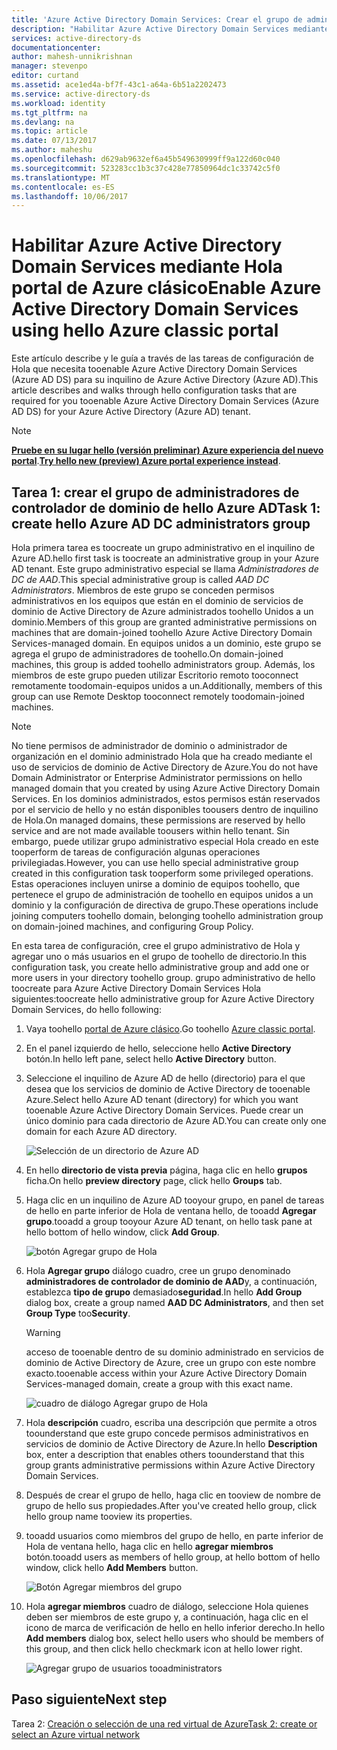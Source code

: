 ```yaml
---
title: 'Azure Active Directory Domain Services: Crear el grupo de administradores de controlador de dominio de hello Azure AD | Documentos de Microsoft'
description: "Habilitar Azure Active Directory Domain Services mediante Hola portal de Azure clásico"
services: active-directory-ds
documentationcenter: 
author: mahesh-unnikrishnan
manager: stevenpo
editor: curtand
ms.assetid: ace1ed4a-bf7f-43c1-a64a-6b51a2202473
ms.service: active-directory-ds
ms.workload: identity
ms.tgt_pltfrm: na
ms.devlang: na
ms.topic: article
ms.date: 07/13/2017
ms.author: maheshu
ms.openlocfilehash: d629ab9632ef6a45b549630999ff9a122d60c040
ms.sourcegitcommit: 523283cc1b3c37c428e77850964dc1c33742c5f0
ms.translationtype: MT
ms.contentlocale: es-ES
ms.lasthandoff: 10/06/2017
---
```

# <a name="enable-azure-active-directory-domain-services-using-hello-azure-classic-portal"></a><span data-ttu-id="8ab43-103">Habilitar Azure Active Directory Domain Services mediante Hola portal de Azure clásico</span><span class="sxs-lookup"><span data-stu-id="8ab43-103">Enable Azure Active Directory Domain Services using hello Azure classic portal</span></span>
<span data-ttu-id="8ab43-104">Este artículo describe y le guía a través de las tareas de configuración de Hola que necesita tooenable Azure Active Directory Domain Services (Azure AD DS) para su inquilino de Azure Active Directory (Azure AD).</span><span class="sxs-lookup"><span data-stu-id="8ab43-104">This article describes and walks through hello configuration tasks that are required for you tooenable Azure Active Directory Domain Services (Azure AD DS) for your Azure Active Directory (Azure AD) tenant.</span></span>

> [!NOTE]
> <span data-ttu-id="8ab43-105">[**Pruebe en su lugar hello (versión preliminar) Azure experiencia del nuevo portal**](active-directory-ds-getting-started.md).</span><span class="sxs-lookup"><span data-stu-id="8ab43-105">[**Try hello new (preview) Azure portal experience instead**](active-directory-ds-getting-started.md).</span></span> 
>

## <a name="task-1-create-hello-azure-ad-dc-administrators-group"></a><span data-ttu-id="8ab43-106">Tarea 1: crear el grupo de administradores de controlador de dominio de hello Azure AD</span><span class="sxs-lookup"><span data-stu-id="8ab43-106">Task 1: create hello Azure AD DC administrators group</span></span>
<span data-ttu-id="8ab43-107">Hola primera tarea es toocreate un grupo administrativo en el inquilino de Azure AD.</span><span class="sxs-lookup"><span data-stu-id="8ab43-107">hello first task is toocreate an administrative group in your Azure AD tenant.</span></span> <span data-ttu-id="8ab43-108">Este grupo administrativo especial se llama *Administradores de DC de AAD*.</span><span class="sxs-lookup"><span data-stu-id="8ab43-108">This special administrative group is called *AAD DC Administrators*.</span></span> <span data-ttu-id="8ab43-109">Miembros de este grupo se conceden permisos administrativos en los equipos que están en el dominio de servicios de dominio de Active Directory de Azure administrados toohello Unidos a un dominio.</span><span class="sxs-lookup"><span data-stu-id="8ab43-109">Members of this group are granted administrative permissions on machines that are domain-joined toohello Azure Active Directory Domain Services-managed domain.</span></span> <span data-ttu-id="8ab43-110">En equipos unidos a un dominio, este grupo se agrega el grupo de administradores de toohello.</span><span class="sxs-lookup"><span data-stu-id="8ab43-110">On domain-joined machines, this group is added toohello administrators group.</span></span> <span data-ttu-id="8ab43-111">Además, los miembros de este grupo pueden utilizar Escritorio remoto tooconnect remotamente toodomain-equipos unidos a un.</span><span class="sxs-lookup"><span data-stu-id="8ab43-111">Additionally, members of this group can use Remote Desktop tooconnect remotely toodomain-joined machines.</span></span>  

> [!NOTE]
> <span data-ttu-id="8ab43-112">No tiene permisos de administrador de dominio o administrador de organización en el dominio administrado Hola que ha creado mediante el uso de servicios de dominio de Active Directory de Azure.</span><span class="sxs-lookup"><span data-stu-id="8ab43-112">You do not have Domain Administrator or Enterprise Administrator permissions on hello managed domain that you created by using Azure Active Directory Domain Services.</span></span> <span data-ttu-id="8ab43-113">En los dominios administrados, estos permisos están reservados por el servicio de hello y no están disponibles toousers dentro de inquilino de Hola.</span><span class="sxs-lookup"><span data-stu-id="8ab43-113">On managed domains, these permissions are reserved by hello service and are not made available toousers within hello tenant.</span></span> <span data-ttu-id="8ab43-114">Sin embargo, puede utilizar grupo administrativo especial Hola creado en este tooperform de tareas de configuración algunas operaciones privilegiadas.</span><span class="sxs-lookup"><span data-stu-id="8ab43-114">However, you can use hello special administrative group created in this configuration task tooperform some privileged operations.</span></span> <span data-ttu-id="8ab43-115">Estas operaciones incluyen unirse a dominio de equipos toohello, que pertenece el grupo de administración de toohello en equipos unidos a un dominio y la configuración de directiva de grupo.</span><span class="sxs-lookup"><span data-stu-id="8ab43-115">These operations include joining computers toohello domain, belonging toohello administration group on domain-joined machines, and configuring Group Policy.</span></span>
>

<span data-ttu-id="8ab43-116">En esta tarea de configuración, cree el grupo administrativo de Hola y agregar uno o más usuarios en el grupo de toohello de directorio.</span><span class="sxs-lookup"><span data-stu-id="8ab43-116">In this configuration task, you create hello administrative group and add one or more users in your directory toohello group.</span></span> <span data-ttu-id="8ab43-117">grupo administrativo de hello toocreate para Azure Active Directory Domain Services Hola siguientes:</span><span class="sxs-lookup"><span data-stu-id="8ab43-117">toocreate hello administrative group for Azure Active Directory Domain Services, do hello following:</span></span>

1. <span data-ttu-id="8ab43-118">Vaya toohello [portal de Azure clásico](https://manage.windowsazure.com).</span><span class="sxs-lookup"><span data-stu-id="8ab43-118">Go toohello [Azure classic portal](https://manage.windowsazure.com).</span></span>
2. <span data-ttu-id="8ab43-119">En el panel izquierdo de hello, seleccione hello **Active Directory** botón.</span><span class="sxs-lookup"><span data-stu-id="8ab43-119">In hello left pane, select hello **Active Directory** button.</span></span>
3. <span data-ttu-id="8ab43-120">Seleccione el inquilino de Azure AD de hello (directorio) para el que desea que los servicios de dominio de Active Directory de tooenable Azure.</span><span class="sxs-lookup"><span data-stu-id="8ab43-120">Select hello Azure AD tenant (directory) for which you want tooenable Azure Active Directory Domain Services.</span></span> <span data-ttu-id="8ab43-121">Puede crear un único dominio para cada directorio de Azure AD.</span><span class="sxs-lookup"><span data-stu-id="8ab43-121">You can create only one domain for each Azure AD directory.</span></span>

    ![Selección de un directorio de Azure AD](./media/active-directory-domain-services-getting-started/select-aad-directory.png)
4. <span data-ttu-id="8ab43-123">En hello **directorio de vista previa** página, haga clic en hello **grupos** ficha.</span><span class="sxs-lookup"><span data-stu-id="8ab43-123">On hello **preview directory** page, click hello **Groups** tab.</span></span>
5. <span data-ttu-id="8ab43-124">Haga clic en un inquilino de Azure AD tooyour grupo, en panel de tareas de hello en parte inferior de Hola de ventana hello, de tooadd **Agregar grupo**.</span><span class="sxs-lookup"><span data-stu-id="8ab43-124">tooadd a group tooyour Azure AD tenant, on hello task pane at hello bottom of hello window, click **Add Group**.</span></span>

    ![botón Agregar grupo de Hola](./media/active-directory-domain-services-getting-started/add-group-button.png)
6. <span data-ttu-id="8ab43-126">Hola **Agregar grupo** diálogo cuadro, cree un grupo denominado **administradores de controlador de dominio de AAD**y, a continuación, establezca **tipo de grupo** demasiado**seguridad**.</span><span class="sxs-lookup"><span data-stu-id="8ab43-126">In hello **Add Group** dialog box, create a group named **AAD DC Administrators**, and then set **Group Type** too**Security**.</span></span>

   > [!WARNING]
   > <span data-ttu-id="8ab43-127">acceso de tooenable dentro de su dominio administrado en servicios de dominio de Active Directory de Azure, cree un grupo con este nombre exacto.</span><span class="sxs-lookup"><span data-stu-id="8ab43-127">tooenable access within your Azure Active Directory Domain Services-managed domain, create a group with this exact name.</span></span>
   >
   >

    ![cuadro de diálogo Agregar grupo de Hola](./media/active-directory-domain-services-getting-started/create-admin-group.png)
7. <span data-ttu-id="8ab43-129">Hola **descripción** cuadro, escriba una descripción que permite a otros toounderstand que este grupo concede permisos administrativos en servicios de dominio de Active Directory de Azure.</span><span class="sxs-lookup"><span data-stu-id="8ab43-129">In hello **Description** box, enter a description that enables others toounderstand that this group grants administrative permissions within Azure Active Directory Domain Services.</span></span>
8. <span data-ttu-id="8ab43-130">Después de crear el grupo de hello, haga clic en tooview de nombre de grupo de hello sus propiedades.</span><span class="sxs-lookup"><span data-stu-id="8ab43-130">After you've created hello group, click hello group name tooview its properties.</span></span>
9. <span data-ttu-id="8ab43-131">tooadd usuarios como miembros del grupo de hello, en parte inferior de Hola de ventana hello, haga clic en hello **agregar miembros** botón.</span><span class="sxs-lookup"><span data-stu-id="8ab43-131">tooadd users as members of hello group, at hello bottom of hello window, click hello **Add Members** button.</span></span>

    ![Botón Agregar miembros del grupo](./media/active-directory-domain-services-getting-started/add-group-members-button.png)
10. <span data-ttu-id="8ab43-133">Hola **agregar miembros** cuadro de diálogo, seleccione Hola quienes deben ser miembros de este grupo y, a continuación, haga clic en el icono de marca de verificación de hello en hello inferior derecho.</span><span class="sxs-lookup"><span data-stu-id="8ab43-133">In hello **Add members** dialog box, select hello users who should be members of this group, and then click hello checkmark icon at hello lower right.</span></span>

    ![Agregar grupo de usuarios tooadministrators](./media/active-directory-domain-services-getting-started/add-group-members.png)


## <a name="next-step"></a><span data-ttu-id="8ab43-135">Paso siguiente</span><span class="sxs-lookup"><span data-stu-id="8ab43-135">Next step</span></span>
<span data-ttu-id="8ab43-136">Tarea 2: [Creación o selección de una red virtual de Azure](active-directory-ds-getting-started-vnet.md)</span><span class="sxs-lookup"><span data-stu-id="8ab43-136">[Task 2: create or select an Azure virtual network](active-directory-ds-getting-started-vnet.md)</span></span>
